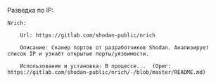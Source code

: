 Разведка по IP:   
    
    
    Nrich:   

        Url: https://gitlab.com/shodan-public/nrich   

        Описание: Сканер портов от разработчиков Shodan. Анализирует список IP и узнаёт открытые порты/уязвимости.   

        Использование и установка: В процессе...  (Ориг: https://gitlab.com/shodan-public/nrich/-/blob/master/README.md)   